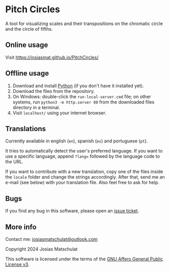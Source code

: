 # Pitch Circles

A tool for visualizing scales and their transpositions on the chromatic circle and the circle of fifths.

## Online usage

Visit https://josiasmat.github.io/PitchCircles/

## Offline usage

1. Download and install [Python](https://www.python.org/) (if you don't have it installed yet).
2. Download the files from the repository.
3. On Windows: double-click the `run-local-server.cmd` file; on other systems, run `python3 -m http.server 80` from the downloaded files directory in a terminal.
4. Visit `localhost/` using your internet browser.

## Translations

Currently available in english (`en`), spanish (`es`) and portuguese (`pt`).

It tries to automatically detect the user's preferred language. If you want to use a specific language, append `?lang=` followed by the language code to the URL.

If you want to contribute with a new translation, copy one of the files inside the `locale` folder and change the strings accordingly. After that, send me an e-mail (see below) with your translation file. Also feel free to ask for help.

## Bugs

If you find any bug in this software, please open an [issue ticket](/PitchCircles/issues).

## More info

Contact me: josiasmatschulat@outlook.com

Copyright 2024 Josias Matschulat

This software is licensed under the terms of the [GNU Affero General Public License v3](https://www.gnu.org/licenses/agpl-3.0.html).